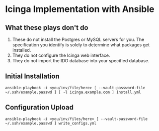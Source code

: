 # Icinga Implementation with Ansible

## What these plays don't do

1. These do not install the Postgres or MySQL servers for you. The specification you identify is solely to determine what packages get installed.
2. They do not configure the Icinga web interface.
3. They do not import the IDO database into your specified database.

## Initial Installation

```shell
ansible-playbook -i <you/inv/file/here> [ --vault-password-file ~/.ssh/example.passwd ] [ -l icinga.example.com ] install.yml
```

## Configuration Upload

```shell
ansible-playbook -i <you/inv/files/here> [ --vault-password-file ~/.ssh/example.passwd ] write_configs.yml
```

